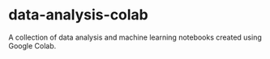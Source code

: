 # data-analysis-colab
A collection of data analysis and machine learning notebooks created using Google Colab.
